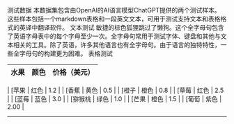 测试数据
本数据集包含由OpenAI的AI语言模型ChatGPT提供的两个测试样本。
这些样本包括一个markdown表格和一段英文文本，可用于测试支持文本和表格格式的英译中翻译软件。
文本测试
敏捷的棕色狐狸跳过了懒狗。这个全字母句包含了英语字母表中的每个字母至少一次。全字母句常用于测试字体、键盘和其他与文本相关的工具。除了英语，许多其他语言也有全字母句。由于语言的独特特性，一些全字母句的构建更为困难。
表格测试

| 水果 | 颜色 | 价格（美元） |
| --- | --- | --- |
| 
[苹果 | 红色 | 1.2 |
| 
[香蕉 | 黄色 | 0.5 |
| 
[橙子 | 橙色 | 0.8 |
| 
[草莓 | 红色 | 2.5 |
| 
[蓝莓 | 蓝色 | 3.0 |
| 
[猕猴桃 | 绿色 | 1.0 |
| 
[芒果 | 橙色 | 1.5 |
| 
[葡萄 | 紫色 | 2.00 |

---

